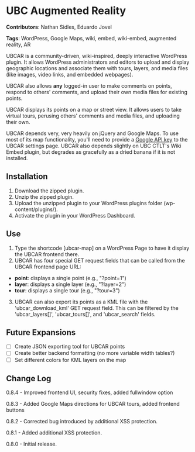 UBC Augmented Reality
=====================

**Contributors**: Nathan Sidles, Eduardo Jovel

**Tags**: WordPress, Google Maps, wiki, embed, wiki-embed, augmented reality, AR

UBCAR is a community-driven, wiki-inspired, deeply interactive WordPress plugin. It allows WordPress administrators and editors to upload and display geographic locations and associate them with tours, layers, and media files (like images, video links, and embedded webpages).

UBCAR also allows **any** logged-in user to make comments on points, respond to others' comments, and upload their own media files for existing points.

UBCAR displays its points on a map or street view. It allows users to take virtual tours, perusing others' comments and media files, and uploading their own.

UBCAR depends very, very heavily on jQuery and Google Maps. To use most of its map functionality, you'll need to provide a [Google API key](https://developers.google.com/maps/documentation/javascript/tutorial#api_key) to the UBCAR settings page. UBCAR also depends slightly on UBC CTLT's Wiki Embed plugin, but degrades as gracefully as a dried banana if it is not installed.

Installation
------------

1. Download the zipped plugin.
2. Unzip the zipped plugin.
3. Upload the unzipped plugin to your WordPress plugins folder (wp-content/plugins/).
4. Activate the plugin in your WordPress Dashboard.

Use
---
1. Type the shortcode [ubcar-map] on a WordPress Page to have it display the UBCAR frontend there.
2. UBCAR has four special GET request fields that can be called from the UBCAR frontend page URL:
 - **point**: displays a single point (e.g., "?point=1")
 - **layer**: displays a single layer (e.g., "?layer=2")
 - **tour**: displays a single tour (e.g., "?tour=3")
3. UBCAR can also export its points as a KML file with the 'ubcar_download_kml' GET request field. This can be filtered by the 'ubcar_layers[]', 'ubcar_tours[]', and 'ubcar_search' fields.

Future Expansions
-----------------

- [ ] Create JSON exporting tool for UBCAR points
- [ ] Create better backend formatting (no more variable width tables?)
- [ ] Set different colors for KML layers on the map

Change Log
----------

0.8.4 - Improved frontend UI, security fixes, added fullwindow option

0.8.3 - Added Google Maps directions for UBCAR tours, added frontend buttons

0.8.2 - Corrected bug introduced by additional XSS protection.

0.8.1 - Added additional XSS protection.

0.8.0 - Initial release.